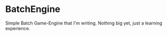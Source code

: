 # BatchEngine
Simple Batch Game-Engine that I'm writing. Nothing big yet, just a learning experience.
